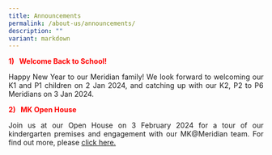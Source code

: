 ```yaml
---
title: Announcements
permalink: /about-us/announcements/
description: ""
variant: markdown
---
```

<p style="color:red;"><strong>1)&nbsp; &nbsp;Welcome Back to School!</strong></p>

<p align="justify">Happy New Year to our Meridian family!  We look forward to welcoming our K1 and P1 children on 2 Jan 2024, and catching up with our K2, P2 to P6 Meridians on 3 Jan 2024.<br></p>


<p style="color:red;"><strong>2)&nbsp; &nbsp;MK Open House</strong></p>

<p align="justify">Join us at our Open House on 3 February 2024 for a tour of our kindergarten premises and engagement with our MK@Meridian team.  For find out more, please <a href="https://www.meridianpri.moe.edu.sg/mk-at-meridian/announcements/">click here. </a><br></p>